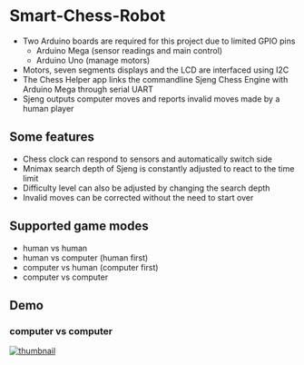 # Smart-Chess-Robot
- Two Arduino boards are required for this project due to limited GPIO pins  
  - Arduino Mega (sensor readings and main control)  
  - Arduino Uno (manage motors)  
- Motors, seven segments displays and the LCD are interfaced using I2C  
- The Chess Helper app links the commandline Sjeng Chess Engine with Arduino Mega through serial UART  
- Sjeng outputs computer moves and reports invalid moves made by a human player   
## Some features
- Chess clock can respond to sensors and automatically switch side  
- Mnimax search depth of Sjeng is constantly adjusted to react to the time limit  
- Difficulty level can also be adjusted by changing the search depth  
- Invalid moves can be corrected without the need to start over
## Supported game modes
- human vs human  
- human vs computer (human first)  
- computer vs human (computer first)  
- computer vs computer  
## Demo
### computer vs computer  
[![thumbnail](https://img.youtube.com/vi/QaSgTOTe4k4/0.jpg)](https://www.youtube.com/watch?v=QaSgTOTe4k4 "Smart Chess Robot Demo")
